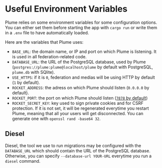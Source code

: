 # Useful Environment Variables

Plume relies on some environment variables for some configuration options. You can either set them before
starting the app with `cargo run` or write them in a `.env` file to have automatically loaded.

Here are the variables that Plume uses:

- `BASE_URL`: the domain name, or IP and port on which Plume is listening. It is used in all federation-related code.
- `DATABASE_URL`: the URL of the PostgreSQL database, used by Plume (`postgres://plume:plume@localhost/plume` by default with PostgreSQL, `plume.db` with SQlite).
- `USE_HTTPS`: if it is `0`, federation and medias will be using HTTP by default (`1` by default).
- `ROCKET_ADDRESS`: the adress on which Plume should listen (`0.0.0.0` by default).
- `ROCKET_PORT`: the port on which Plume should listen ([`7878` by default](https://twitter.com/ag_dubs/status/852559264510070784))
- `ROCKET_SECRET_KEY`: key used to sign private cookies and for CSRF protection. If it is not set, it will be regenerated everytime you restart Plume,
meaning that all your users will get disconnected. You can generate one with `openssl rand -base64 32`.

## Diesel

Diesel, the tool we use to run migrations may be configured with the `DATABASE_URL` which should contain the URL of the
PostgreSQL database. Otherwise, you can specify `--database-url YOUR-URL` everytime you run a `diesel` command.

